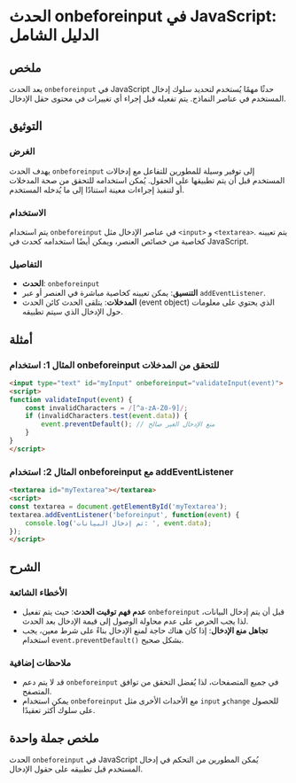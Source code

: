 <!--
Meta Description: # الحدث onbeforeinput في JavaScript: الدليل الشامل ## ملخص يعد الحدث `onbeforeinput` في JavaScript حدثًا مهمًا يُستخدم لتحديد سلوك إدخال المستخدم في ع...
Meta Keywords: onbeforeinput, الحدث, الإدخال, event, يتم
-->

# الحدث onbeforeinput في JavaScript: الدليل الشامل

## ملخص
يعد الحدث `onbeforeinput` في JavaScript حدثًا مهمًا يُستخدم لتحديد سلوك إدخال المستخدم في عناصر النماذج. يتم تفعيله قبل إجراء أي تغييرات في محتوى حقل الإدخال.

## التوثيق
### الغرض
يهدف الحدث `onbeforeinput` إلى توفير وسيلة للمطورين للتفاعل مع إدخالات المستخدم قبل أن يتم تطبيقها على الحقول. يُمكن استخدامه للتحقق من صحة المدخلات أو لتنفيذ إجراءات معينة استنادًا إلى ما يُدخله المستخدم.

### الاستخدام
يتم استخدام `onbeforeinput` في عناصر الإدخال مثل `<input>` و `<textarea>`. يتم تعيينه كخاصية من خصائص العنصر، ويمكن أيضًا استخدامه كحدث في JavaScript.

### التفاصيل
- **الحدث**: `onbeforeinput`
- **التنسيق**: يمكن تعيينه كخاصية مباشرة في العنصر أو عبر `addEventListener`.
- **المدخلات**: يتلقى الحدث كائن الحدث (event object) الذي يحتوي على معلومات حول الإدخال الذي سيتم تطبيقه.

## أمثلة
### المثال 1: استخدام onbeforeinput للتحقق من المدخلات
```html
<input type="text" id="myInput" onbeforeinput="validateInput(event)">
<script>
function validateInput(event) {
    const invalidCharacters = /[^a-zA-Z0-9]/;
    if (invalidCharacters.test(event.data)) {
        event.preventDefault(); // منع الإدخال الغير صالح
    }
}
</script>
```

### المثال 2: استخدام onbeforeinput مع addEventListener
```html
<textarea id="myTextarea"></textarea>
<script>
const textarea = document.getElementById('myTextarea');
textarea.addEventListener('beforeinput', function(event) {
    console.log('تم إدخال البيانات: ', event.data);
});
</script>
```

## الشرح
### الأخطاء الشائعة
- **عدم فهم توقيت الحدث**: حيث يتم تفعيل `onbeforeinput` قبل أن يتم إدخال البيانات، لذا يجب الحرص على عدم محاولة الوصول إلى قيمة الإدخال بعد الحدث.
- **تجاهل منع الإدخال**: إذا كان هناك حاجة لمنع الإدخال بناءً على شرط معين، يجب استخدام `event.preventDefault()` بشكل صحيح.

### ملاحظات إضافية
- قد لا يتم دعم `onbeforeinput` في جميع المتصفحات، لذا يُفضل التحقق من توافق المتصفح.
- يمكن استخدام `onbeforeinput` مع الأحداث الأخرى مثل `input` و`change` للحصول على سلوك أكثر تعقيدًا.

## ملخص جملة واحدة
الحدث `onbeforeinput` في JavaScript يُمكن المطورين من التحكم في إدخال المستخدم قبل تطبيقه على حقول الإدخال.